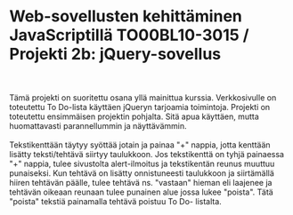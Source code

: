 # Web-sovellusten kehittäminen JavaScriptillä TO00BL10-3015 / Projekti 2b: jQuery-sovellus
<br><br>
Tämä projekti on suoritettu osana yllä mainittua kurssia. Verkkosivulle on toteutettu To Do-lista käyttäen jQueryn tarjoamia toimintoja. Projekti on toteutettu ensimmäisen projektin pohjalta. Sitä apua käyttäen, mutta huomattavasti parannellummin ja näyttävämmin.<br> <br> Tekstikenttään täytyy syöttää jotain ja painaa "+" nappia, jotta kenttään lisätty teksti/tehtävä siirtyy taulukkoon. Jos tekstikenttä on tyhjä painaessa "+" nappia, tulee sivustolta alert-ilmoitus ja tekstikentän reunus muuttuu punaiseksi. Kun tehtävä on lisätty onnistuneesti taulukkoon ja siirtämällä hiiren tehtävän päälle, tulee tehtävä ns. "vastaan" hieman eli laajenee ja tehtävän oikeaan reunaan tulee punainen alue jossa lukee "poista". Tätä "poista" tekstiä painamalla tehtävä poistuu To Do- listalta.
